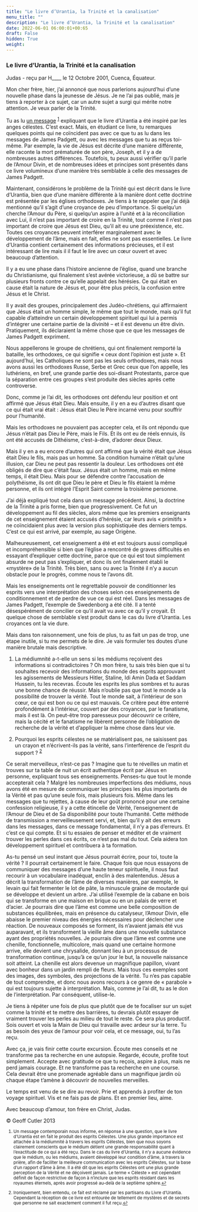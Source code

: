 ```yaml
---
title: "Le livre d’Urantia, la Trinité et la canalisation"
menu_title: ""
description: "Le livre d’Urantia, la Trinité et la canalisation"
date: 2022-06-01 06:00:01+00:65
draft: False
hidden: True
weight:
---
```

### Le livre d’Urantia, la Trinité et la canalisation

Judas - reçu par H____ le 12 Octobre 2001, Cuenca, Équateur.

Mon cher frère, hier, j’ai annoncé que nous parlerions aujourd’hui d’une nouvelle phase dans la jeunesse de Jésus. Je ne l’ai  pas oublié, mais je tiens à reporter à ce sujet, car un autre sujet a surgi qui mérite notre attention. Je veux parler de la Trinité.

Tu as lu [un message](/fr-contemporary-messages/fr-contemporary-messages-by-date-order/fr-contemporary-messages-1995-1999/fr-1999-1-16-1-ar-mary/) <sup id="a1">[1](#f1)</sup> expliquant que le livre d’Urantia a été inspiré par les anges célestes. C’est exact. Mais, en étudiant ce livre, tu remarques quelques points qui ne coïncident pas avec ce que tu as lu dans les messages de James Padgett, ou avec les messages que tu as reçus toi-même. Par exemple, la vie de Jésus est décrite d’une manière différente, elle raconte la mort prématurée de son père, Joseph, et il y a de nombreuses autres différences. Toutefois, tu peux aussi vérifier qu’il parle de l’Amour Divin, et de nombreuses idées et principes sont présentés dans ce livre volumineux d’une manière très semblable à celle des messages de James Padgett.

Maintenant, considérons le problème de la Trinité qui est décrit dans le livre d’Urantia, bien que d’une manière différente à la manière dont cette doctrine est présentée par les églises orthodoxes. Je tiens à te rappeler que j’ai déjà mentionné qu’il s’agit d’une croyance de peu d’importance. Si quelqu’un cherche l’Amour du Père, si quelqu’un aspire à l’unité et à la réconciliation avec Lui, il n’est pas important de croire en la Trinité, tout comme il n’est pas important de croire que Jésus est Dieu, qu’il ait eu une préexistence, etc. Toutes ces croyances peuvent interférer marginalement avec le développement de l’âme, mais en fait, elles ne sont pas essentielles. Le livre d’Urantia contient certainement des informations précieuses, et il est intéressant de lire mais il il faut le lire avec un cœur ouvert et avec beaucoup d’attention.

Il y a eu une phase dans l’histoire ancienne de l’église, quand une branche du Christianisme, qui finalement s’est avérée victorieuse, a dû se battre sur plusieurs fronts contre ce qu’elle appelait des hérésies. Ce qui était en cause était la nature de Jésus et, pour être plus précis, la confusion entre Jésus et le Christ.

Il y avait des groupes, principalement des Judéo-chrétiens, qui affirmaient que Jésus était un homme simple, le même que tout le monde, mais qu’il fut capable d’atteindre un certain développement spirituel qui lui a permis d’intégrer une certaine partie de la divinité – et il est devenu un être divin. Pratiquement, ils déclaraient la même chose que ce que les messages de James Padgett expriment.

Nous appellerons le groupe de chrétiens, qui ont finalement remporté la bataille, les orthodoxes, ce qui signifie « ceux dont l’opinion est juste ». Et aujourd’hui, les Catholiques ne sont pas les seuls orthodoxes, mais nous avons aussi les orthodoxes Russe, Serbe et Grec ceux que l’on appelle, les luthériens, en bref, une grande partie des soi-disant Protestants, parce que la séparation entre ces groupes s’est produite des siècles après cette controverse.

Donc, comme je l’ai dit, les orthodoxes ont défendu leur position et ont affirmé que Jésus était Dieu. Mais ensuite, il y en a eu d’autres disant que ce qui était vrai était : Jésus était Dieu le Père incarné venu pour souffrir pour l’humanité.

Mais les orthodoxes ne pouvaient pas accepter cela, et ils ont répondu que Jésus n’était pas Dieu le Père, mais le Fils. Et ils ont eu de réels ennuis, ils ont été accusés de Dithéisme, c’est-à-dire, d’adorer deux Dieux.

Mais il y en a eu encore d’autres qui ont affirmé que la vérité était que Jésus était Dieu le fils, mais pas un homme. Sa condition humaine n’était qu’une illusion, car Dieu ne peut pas ressentir la douleur. Les orthodoxes ont été obligés de dire que c’était faux. Jésus était un homme, mais en même temps, il était Dieu. Mais pour se défendre contre l’accusation de polythéisme, ils ont dit que Dieu le père et Dieu le fils étaient la même personne, et ils ont intégré l’Esprit Saint comme la troisième personne.

J’ai déjà expliqué tout cela dans un message précédent. Ainsi, la doctrine de la Trinité a pris forme, bien que progressivement. Ce fut un développement au fil des siècles, alors même que les premiers enseignants de cet enseignement étaient accusés d’hérésie, car leurs avis « primitifs » ne coïncidaient plus avec la version plus sophistiquée des derniers temps. C’est ce qui est arrivé, par exemple, au sage Origène.

Malheureusement, cet enseignement a été et est toujours aussi compliqué et incompréhensible si bien que l’église a rencontré de graves difficultés en essayant d’expliquer cette doctrine, parce que ce qui est tout simplement absurde ne peut pas s’expliquer, et donc ils ont finalement établi le «mystère» de la Trinité. Très bien, sans ou avec la Trinité il n’y a aucun obstacle pour le progrès, comme nous te l’avons dit.

Mais les enseignements ont le regrettable pouvoir de conditionner les esprits vers une interprétation des choses selon ces enseignements de conditionnement et de perdre de vue ce qui est réel. Dans les messages de James Padgett, l’exemple de Swedenborg a été  cité. Il a tenté désespérément de concilier ce qu’il avait vu avec ce qu’il y croyait. Et quelque chose de semblable s’est produit dans le cas du livre d’Urantia. Les croyances ont la vie dure.

Mais dans ton raisonnement, une fois de plus, tu as fait un pas de trop, une étape inutile, si tu me permets de le dire. Je vais formuler tes doutes d’une manière brutale mais descriptive.

1. La médiumnité a-t-elle un sens si les médiums reçoivent des informations si contradictoires ? Oh mon frère, tu sais très bien que si tu souhaites recevoir des informations du monde des esprits approuvant  les agissements de Messieurs Hitler, Staline, Idi Amin Dada et Saddam Hussein, tu les recevras. Écoute les esprits les plus sombres et tu auras une bonne chance de réussir. Mais n’oublie pas que tout le monde a la possibilité de trouver la vérité. Tout le monde sait, à l’intérieur de son cœur, ce qui est bon ou ce qui est mauvais. Ce critère peut être enterré profondément à l’intérieur, couvert par des croyances, par le fanatisme, mais il est là. On peut-être trop paresseux pour découvrir ce critère, mais la cécité et le fanatisme ne libèrent personne de l’obligation de recherche de la vérité et d’appliquer la même chose dans leur vie.

2. Pourquoi les esprits célestes ne se matérialisent pas, ne saisissent pas un crayon et n’écrivent-ils pas la vérité, sans l’interférence de l’esprit du support ? <sup id="a2">[2](#f2)</sup>

Ce serait merveilleux, n’est-ce pas ? Imagine que tu te réveilles un matin et trouves sur ta table de nuit un écrit authentique écrit par Jésus en personne, expliquant tous ses enseignements. Penses-tu que tout le monde accepterait cela ? Malgré les nombreuses imperfections des médiums, nous avons été en mesure de communiquer les principes les plus importants de la Vérité et pas qu’une seule fois, mais plusieurs fois. Même dans les messages que tu rejettes, à cause de leur goût prononcé pour une certaine confession religieuse, il y a cette étincelle de Vérité, l’enseignement de l’Amour de Dieu et de Sa disponibilité pour toute l’humanité. Cette méthode de transmission a merveilleusement servi, et, bien qu’il y ait des erreurs dans les messages, dans ce message fondamental, il n’y a pas d’erreurs. Et c’est ce qui compte. Et si tu essaies de penser et méditer et de vraiment trouver les perles dans ces écrits, ce n’est pas mal du tout. Cela aidera ton développement spirituel et contribuera à ta formation.

As-tu pensé un seul instant que Jésus pourrait écrire, pour toi, toute la vérité ? Il pourrait certainement le faire. Chaque fois que nous essayons de communiquer des messages d’une haute teneur spirituelle, il nous faut recourir à un vocabulaire inadéquat, enclin à des malentendus. Jésus a décrit la transformation de l’âme de diverses manières, par exemple, le levain qui fait fermenter le lot de pâte, la minuscule graine de moutarde qui se développe et devient un arbre. J’ai utilisé l’exemple de la cabane en bois qui se transforme en une maison en brique ou en un palais de verre et d’acier. Je pourrais dire que l’âme est comme une belle composition de substances équilibrées, mais en présence du catalyseur, l’Amour Divin, elle abaisse le premier niveau des énergies nécessaires pour déclencher une réaction. De nouveaux composés se forment, ils n’avaient jamais été vus auparavant, et ils transforment la vieille âme dans une nouvelle substance ayant des propriétés nouvelles. Je pourrais dire que l’âme est comme une chenille, fonctionnelle, multicolore, mais quand une certaine hormone arrive, elle devient une chrysalide, donnant lieu à un processus de transformation continue, jusqu’à ce qu’un jour le but, la nouvelle naissance soit atteint. La chenille est alors devenue un magnifique papillon, vivant avec bonheur dans un jardin rempli de fleurs. Mais tous ces exemples sont des images, des symboles, des projections de la vérité. Tu n’es pas capable de tout comprendre, et donc nous avons recours à ce genre de « parabole » qui est toujours sujette à interprétation. Mais, comme je l’ai dit, tu as le don de l’interprétation. Par conséquent, utilise-le.

Je tiens à répéter une fois de plus que plutôt que de te focaliser sur un sujet comme la trinité et te mettre des barrières, tu devrais plutôt essayer de vraiment trouver les perles au milieu de tout le reste. Ce sera plus productif. Sois ouvert et vois la Main de Dieu qui travaille avec ardeur sur la terre. Tu as besoin des yeux de l’amour pour voir cela, et ce message, oui, tu l’as reçu.

Avec ça, je vais finir cette courte excursion. Écoute mes conseils et ne transforme pas ta recherche en une autopsie. Regarde, écoute, profite tout simplement. Accepte avec gratitude ce que tu reçois, aspire à plus, mais ne perd jamais courage. Et ne transforme pas ta recherche en une course. Cela devrait être une promenade agréable dans un magnifique jardin où chaque étape t’amène à découvrir de nouvelles merveilles.

Le temps est venu de se dire au revoir. Prie et apprends à profiter de ton voyage spirituel. Vis et ne fais pas de plans. Et en premier lieu, aime.

Avec beaucoup d’amour, ton frère en Christ, Judas.

© Geoff Cutler 2013
<small>

1. <large id="f1"> Un message contemporain nous informe, en réponse à une question, que le livre d’Urantia est en fait le produit des esprits Célestes. Une plus grande importance est attachée à la médiumnité à travers les esprits Célestes, bien que nous soyons clairement conscients que le médium détient une grande responsabilité quant à l’exactitude de ce qui  a été reçu. Dans le cas du livre d’Urantia, il n’y a aucune évidence que le médium, ou les médiums, avaient développé leur condition d’âme, à travers la prière, afin de faciliter la meilleure communication avec les esprits Célestes, sur la base d’un rapport d’âme à âme. Il a été dit que les esprits Célestes ont une plus grande perception de la Vérité et ne déçoivent jamais. Le terme « Céleste » est cependant définit de façon restrictive de façon à n’inclure que les esprits résidant dans les royaumes éternels, après avoir progressé au-delà de la septième sphère.[↩](#a1)

2. <large id="f2"> Ironiquement, bien entendu, ce fait est réclamé par les partisans du Livre d’Urantia. Cependant la réception de ce livre est entourée de tellement de mystères et de secrets que personne ne sait exactement comment il fut reçu.[↩](#a2)
